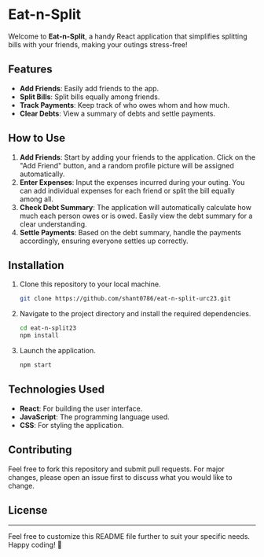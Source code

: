 # Eat-n-Split

Welcome to **Eat-n-Split**, a handy React application that simplifies splitting bills with your friends, making your outings stress-free!

## Features

- **Add Friends**: Easily add friends to the app.
- **Split Bills**: Split bills equally among friends.
- **Track Payments**: Keep track of who owes whom and how much.
- **Clear Debts**: View a summary of debts and settle payments.

## How to Use

1. **Add Friends**: Start by adding your friends to the application. Click on the "Add Friend" button, and a random profile picture will be assigned automatically.
2. **Enter Expenses**: Input the expenses incurred during your outing. You can add individual expenses for each friend or split the bill equally among all.
3. **Check Debt Summary**: The application will automatically calculate how much each person owes or is owed. Easily view the debt summary for a clear understanding.
4. **Settle Payments**: Based on the debt summary, handle the payments accordingly, ensuring everyone settles up correctly.

## Installation

1. Clone this repository to your local machine.
   ```bash
   git clone https://github.com/shant0786/eat-n-split-urc23.git
   ```
2. Navigate to the project directory and install the required dependencies.
   ```bash
   cd eat-n-split23
   npm install
   ```
3. Launch the application.
   ```bash
   npm start
   ```

## Technologies Used

- **React**: For building the user interface.
- **JavaScript**: The programming language used.
- **CSS**: For styling the application.

## Contributing

Feel free to fork this repository and submit pull requests. For major changes, please open an issue first to discuss what you would like to change.

## License

---

Feel free to customize this README file further to suit your specific needs. Happy coding! 🚀
